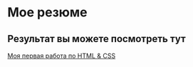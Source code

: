 # Мое резюме

## Результат вы можете посмотреть тут

[Моя первая работа по HTML & CSS ](https://yuliatemi.github.io/resume/)

